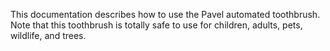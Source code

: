 This documentation describes how to use the Pavel automated toothbrush.
Note that this toothbrush is totally safe to use for children, adults, pets, wildlife, and trees.
